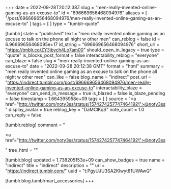 +++
date = 2022-09-28T20:12:38Z
slug = "men-really-invented-online-gaming-as-an-excuse-to"
id = "696669656468094976"
aliases = [ "/post/696669656468094976/men-really-invented-online-gaming-as-an-excuse-to" ]
tags = [ ]
type = "tumblr-quote"

[tumblr]
state = "published"
text = "men really invented online gaming as an excuse to talk on the phone all night w other men"
can_reblog = false
id = 6.96669656468095e+17
id_string = "696669656468094976"
short_url = "https://tmblr.co/ZY3jbych4Lo7am00"
should_open_in_legacy = true
type = "quote"
is_blocks_post_format = false
interactability_reblog = "everyone"
can_blaze = false
slug = "men-really-invented-online-gaming-as-an-excuse-to"
date = "2022-09-28 20:12:38 GMT"
format = "html"
summary = "men really invented online gaming as an excuse to talk on the phone all night w other men"
can_like = false
blog_name = "indirect"
post_url = "https://indirect.tumblr.com/post/696669656468094976/men-really-invented-online-gaming-as-an-excuse-to"
interactability_blaze = "everyone"
can_send_in_message = true
is_blazed = false
is_blaze_pending = false
timestamp = 1.664395958e+09
tags = [ ]
source = "<a href=\"http://twitter.com/noty3ss/status/1574274257747464192\">@noty3ss</a>"
display_avatar = true
reblog_key = "DaMClKqS"
note_count = 1.0
can_reply = false

[tumblr.reblog]
comment = "<p><a href=\"http://twitter.com/noty3ss/status/1574274257747464192\">@noty3ss</a></p>"
tree_html = ""

[tumblr.blog]
updated = 1.738205153e+09
can_show_badges = true
name = "indirect"
title = "indirect"
description = ""
url = "https://indirect.tumblr.com/"
uuid = "t:PgyUJU3SA2Klwyt81UWAwQ"

[tumblr.blog.tumblrmart_accessories]
+++
